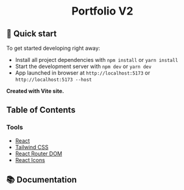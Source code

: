 <h1 align="center">
  Portfolio V2
</h1>

## 🚀 Quick start

To get started developing right away:

- Install all project dependencies with `npm install` or `yarn install`
- Start the development server with `npm dev` or `yarn dev`
- App launched in browser at `http://localhost:5173` or `http://localhost:5173 --host`

**Created with Vite site.**

## Table of Contents

### Tools

- [React](https://reactjs.org/)
- [Tailwind CSS](https://tailwindcss.com/)
- [React Router DOM](https://reacttraining.com/react-router/web/guides/quick-start)
- [React Icons](https://react-icons.github.io/react-icons/)

## 📚 Documentation
